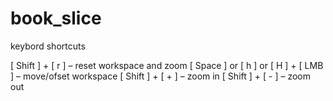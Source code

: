 # book_slice

keybord shortcuts

[ Shift ] + [ r ] – reset workspace and zoom
[ Space ] or [ h ] or [ H ] + [ LMB ] – move/ofset workspace
[ Shift ] + [ + ] – zoom in
[ Shift ] + [ - ] – zoom out
